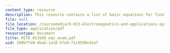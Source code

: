 ```yaml
---
content_type: resource
description: This resource contains a list of basic equations for final exam.
file: null
file_location: /coursemedia/6-013-electromagnetics-and-applications-spring-2009/398b7fe0dba61a1857e971c8590e3ea7_MIT6_013S09_eqn_exam.pdf
file_type: application/pdf
resourcetype: Document
title: MIT6_013S09_eqn_exam.pdf
uid: 398b7fe0-dba6-1a18-57e9-71c8590e3ea7
---
```

